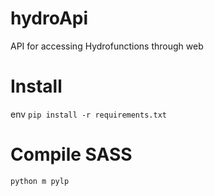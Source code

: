 # hydroApi
API for accessing Hydrofunctions through web

# Install
env 
`pip install -r requirements.txt`
 
# Compile SASS
`python m pylp`